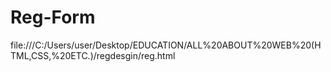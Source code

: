 # Reg-Form
file:///C:/Users/user/Desktop/EDUCATION/ALL%20ABOUT%20WEB%20(HTML,CSS,%20ETC.)/regdesgin/reg.html
